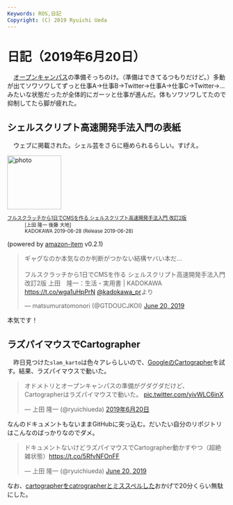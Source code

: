 ```yaml
---
Keywords: ROS,日記
Copyright: (C) 2019 Ryuichi Ueda
---
```


# 日記（2019年6月20日） 

　[オープンキャンパス](https://www.it-chiba.ac.jp/admissions/event/oc/)の準備そっちのけ。（準備はできてるつもりだけど。）多動が出てソワソワしてずっと仕事A->仕事B->Twitter->仕事A->仕事C->Twitter->...みたいな状態だったが全体的にガーッと仕事が進んだ。体もソワソワしてたので抑制してたら脚が疲れた。

## シェルスクリプト高速開発手法入門の表紙 

　ウェブに掲載された。シェル芸をさらに極められるらしい。すげえ。

<div class="card">
  <div class="row no-gutters">
    <div class="col-md-2">
      <a class="item url" href="https://www.amazon.co.jp/exec/obidos/ASIN/4048930699/ryuichiueda-22"><img src="https://images-fe.ssl-images-amazon.com/images/I/51T-SfWPsPL._SL160_.jpg" width="124" alt="photo"></a>
    </div>
    <div class="col-md-10">
      <div class="card-body">
        <dl class="fn" style="font-size:80%">
          <dt><a href="https://www.amazon.co.jp/exec/obidos/ASIN/4048930699/ryuichiueda-22">フルスクラッチから1日でCMSを作る シェルスクリプト高速開発手法入門 改訂2版</a></dt>
          <dd>[上田 隆一 後藤 大地]</dd>
          <dd>KADOKAWA 2019-06-28 (Release 2019-06-28)</dd>
        </dl>
        <p class="powered-by" >(powered by <a href="https://github.com/spiegel-im-spiegel/amazon-item" >amazon-item</a> v0.2.1)</p>
      </div>
    </div>
  </div>
</div>


<blockquote class="twitter-tweet" data-partner="tweetdeck"><p lang="ja" dir="ltr">ギャグなのか本気なのか判断がつかない結構ヤバい本だ…<br><br>フルスクラッチから1日でCMSを作る シェルスクリプト高速開発手法入門 改訂2版 上田　隆一：生活・実用書 | KADOKAWA <a href="https://t.co/wga1uHpPrN">https://t.co/wga1uHpPrN</a> <a href="https://twitter.com/kadokawa_PR?ref_src=twsrc%5Etfw">@kadokawa_pr</a>より</p>&mdash; matsumuratomonori (@GTDOUCJKOI) <a href="https://twitter.com/GTDOUCJKOI/status/1141509556167532544?ref_src=twsrc%5Etfw">June 20, 2019</a></blockquote>
<script async src="https://platform.twitter.com/widgets.js" charset="utf-8"></script>


本気です！


## ラズパイマウスでCartographer

　昨日見つけた`slam_karto`は色々アレらしいので、[GoogleのCartographer](https://github.com/googlecartographer/cartographer)を試す。結果、ラズパイマウスで動いた。

<blockquote class="twitter-tweet" data-lang="ja"><p lang="ja" dir="ltr">オドメトリとオープンキャンパスの準備がグダグダだけど、Cartographerはラズパイマウスで動いた。 <a href="https://t.co/yivWLC6inX">pic.twitter.com/yivWLC6inX</a></p>&mdash; 上田 隆一 (@ryuichiueda) <a href="https://twitter.com/ryuichiueda/status/1141628586056540160?ref_src=twsrc%5Etfw">2019年6月20日</a></blockquote>
<script async src="https://platform.twitter.com/widgets.js" charset="utf-8"></script>


なんのドキュメントもないままGitHubに突っ込む。だいたい自分のリポジトリはこんなのばっかりなのでダメ。

<blockquote class="twitter-tweet" data-partner="tweetdeck"><p lang="ja" dir="ltr">ドキュメントないけどラズパイマウスでCartographer動かすやつ（超絶雑状態）<a href="https://t.co/5RfvNFOnFF">https://t.co/5RfvNFOnFF</a></p>&mdash; 上田 隆一 (@ryuichiueda) <a href="https://twitter.com/ryuichiueda/status/1141654834539446272?ref_src=twsrc%5Etfw">June 20, 2019</a></blockquote>
<script async src="https://platform.twitter.com/widgets.js" charset="utf-8"></script>


なお、[cartographerをcatrographerとミススペルした](https://github.com/ryuichiueda/raspimouse_cartographer/commit/5205c85f7721932ca837113574a1047866de7013)おかげで20分くらい無駄にした。
